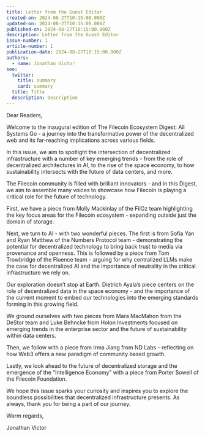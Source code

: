 ```yaml
---
title: Letter from the Guest Editor
created-on: 2024-08-27T10:15:00.000Z
updated-on: 2024-08-27T10:15:00.000Z
published-on: 2024-08-27T10:15:00.000Z
description: Letter from the Guest Editor
issue-number: 1
article-number: 1
publication-date: 2024-08-27T10:15:00.000Z
authors:
  - name: Jonathan Victor
seo:
  twitter:
    title: summary
    card: summary
  title: Title
  description: Description
---
```

Dear Readers,

Welcome to the inaugural edition of The Filecoin Ecosystem Digest: All Systems Go - a journey into the transformative power of the decentralized web and its far-reaching implications across various fields. 

In this issue, we aim to spotlight the intersection of decentralized infrastructure with a number of key emerging trends - from the role of decentralized architectures in AI, to the rise of the space economy, to how sustainability intersects with the future of data centers, and more. 

The Filecoin community is filled with brilliant innovators - and in this Digest, we aim to assemble many voices to showcase how Filecoin is playing a critical role for the future of technology.

First, we have a piece from Molly Mackinlay of the FilOz team highlighting the key focus areas for the Filecoin ecosystem - expanding outside just the domain of storage.

Next, we turn to AI - with two wonderful pieces. The first is from Sofia Yan and Ryan Matthew of the Numbers Protocol team - demonstrating the potential for decentralized technology to bring back trust to media via provenance and openness. This is followed by a piece from Tom Trowbridge of the Fluence team - arguing for why centralized LLMs make the case for decentralized AI and the importance of neutrality in the critical infrastructure we rely on.



Our exploration doesn’t stop at Earth. Dietrich Ayala’s piece centers on the role of decentralized data in the space economy - and the importance of the current moment to embed our technologies into the emerging standards forming in this growing field. 

We ground ourselves with two pieces from Mara MacMahon from the DeStor team and Luke Behncke from Holon Investments focused on emerging trends in the enterprise sector and the future of sustainability within data centers.

Then, we follow with a piece from Irma Jiang from ND Labs - reflecting on how Web3 offers a new paradigm of community based growth.

Lastly, we look ahead to the future of decentralized storage and the emergence of the “Intelligence Economy” with a piece from Porter Sowell of the Filecoin Foundation. 

We hope this issue sparks your curiosity and inspires you to explore the boundless possibilities that decentralized infrastructure presents. As always, thank you for being a part of our journey.

Warm regards,

Jonathan Victor
